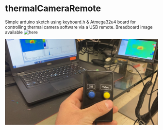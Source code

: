 # thermalCameraRemote
Simple arduino sketch using keyboard.h &amp; Atmega32u4 board for controlling thermal camera software via a USB remote. Breadboard image available ![here](readMe_img)

![alt text](readMe_img/remote.jpeg)
